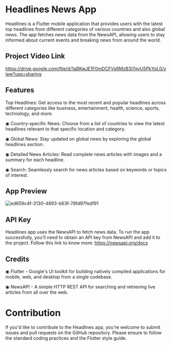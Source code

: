 # Headlines News App
Headlines is a Flutter mobile application that provides users with the latest top headlines from different categories of various countries and also global news. The app fetches news data from the NewsAPI, allowing users to stay informed about current events and breaking news from around the world.

## Project Video Link
https://drive.google.com/file/d/1aBKwJE1F0mDCFVs8MzB3I7qvU5PkYoL0/view?usp=sharing

## Features
Top Headlines: Get access to the most recent and popular headlines across different categories like business, entertainment, health, science, sports, technology, and more.

 ◉ Country-specific News:
  Choose from a list of countries to view the latest headlines relevant to that specific location and category.

 ◉ Global News: 
  Stay updated on global news by exploring the global headlines section.

 ◉ Detailed News Articles: 
  Read complete news articles with images and a summary for each headline.

 ◉ Search:
  Seamlessly search for news articles based on keywords or topics of interest.

## App Preview
![ed659c4f-3130-4893-b63f-78fd97fedf91](https://github.com/Gopendu070/Headlines-News_App/assets/92077709/0522be09-05f8-4d61-86f3-1f3e143a26b7)

  
## API Key
Headlines app uses the NewsAPI to fetch news data. To run the app successfully, you'll need to obtain an API key from NewsAPI and add it to the project.
Follow this link to know more: https://newsapi.org/docs

## Credits
◉ Flutter - Google's UI toolkit for building natively compiled applications for mobile, web, and desktop from a single codebase.

◉ NewsAPI - A simple HTTP REST API for searching and retrieving live articles from all over the web.

# Contribution
If you'd like to contribute to the Headlines app, you're welcome to submit issues and pull requests on the GitHub repository. Please ensure to follow the standard coding practices and the Flutter style guide.
